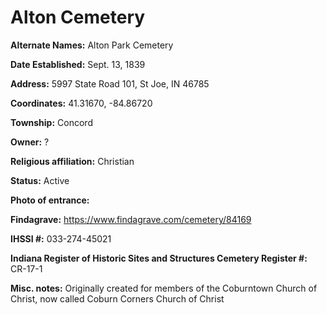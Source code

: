 # Alton Cemetery

**Alternate Names:** Alton Park Cemetery

**Date Established:** Sept. 13, 1839

**Address:** 5997 State Road 101, St Joe, IN 46785

**Coordinates:** 41.31670, -84.86720

**Township:** Concord

**Owner:** ?

**Religious affiliation:** Christian

**Status:** Active

**Photo of entrance:**

**Findagrave:** https://www.findagrave.com/cemetery/84169

**IHSSI #:** 	033-274-45021

**Indiana Register of Historic Sites and Structures Cemetery Register #:** CR-17-1

**Misc. notes:** Originally created for members of the Coburntown Church of Christ, now called Coburn Corners Church of Christ
